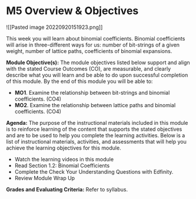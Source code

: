 # M5 Overview & Objectives

![[Pasted image 20220920151923.png]]


This week you will learn about binomial coefficients. Binomial coefficients will arise in three-different ways for us: number of bit-strings of a given weight, number of lattice paths, coefficients of binomial expansions. 

**Module Objective(s):** The module objectives listed below support and align with the stated Course Outcomes (CO), are measurable, and clearly describe what you will learn and be able to do upon successful completion of this module. By the end of this module you will be able to:

-   **MO1**. Examine the relationship between bit-strings and binomial coefficients. (CO4)
-   **MO2**. Examine the relationship between lattice paths and binomial coefficients. (CO4)

**Agenda:** The purpose of the instructional materials included in this module is to reinforce learning of the content that supports the stated objectives and are to be used to help you complete the learning activities. Below is a list of instructional materials, activities, and assessments that will help you achieve the learning objectives for this module.

-   Watch the learning videos in this module
-   Read Section 1.2: Binomial Coefficients
-   Complete the Check Your Understanding Questions with Edfinity.
-   Review Module Wrap Up

**Grades and Evaluating Criteria:** Refer to syllabus.